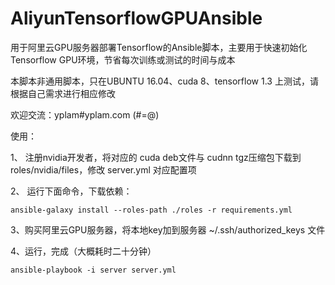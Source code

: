 # AliyunTensorflowGPUAnsible

用于阿里云GPU服务器部署Tensorflow的Ansible脚本，主要用于快速初始化Tensorflow GPU环境，节省每次训练或测试的时间与成本

本脚本非通用脚本，只在UBUNTU 16.04、cuda 8、tensorflow 1.3 上测试，请根据自己需求进行相应修改

欢迎交流：yplam#yplam.com (#=@)

使用：

1、 注册nvidia开发者，将对应的 cuda deb文件与 cudnn tgz压缩包下载到 roles/nvidia/files，修改 server.yml 对应配置项

2、 运行下面命令，下载依赖：

```
ansible-galaxy install --roles-path ./roles -r requirements.yml
```

3、购买阿里云GPU服务器，将本地key加到服务器 ~/.ssh/authorized_keys 文件

4、运行，完成（大概耗时二十分钟）

```
ansible-playbook -i server server.yml
```
